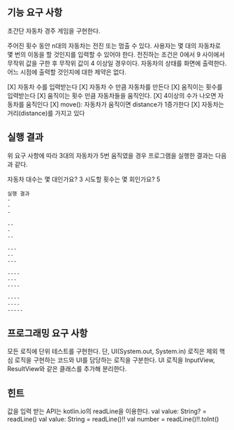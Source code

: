 ## 기능 요구 사항

초간단 자동차 경주 게임을 구현한다.

주어진 횟수 동안 n대의 자동차는 전진 또는 멈출 수 있다.
사용자는 몇 대의 자동차로 몇 번의 이동을 할 것인지를 입력할 수 있어야 한다.
전진하는 조건은 0에서 9 사이에서 무작위 값을 구한 후 무작위 값이 4 이상일 경우이다.
자동차의 상태를 화면에 출력한다. 어느 시점에 출력할 것인지에 대한 제약은 없다.

[X] 자동차 수를 입력받는다
[X] 자동차 수 만큼 자동차를 만든다
[X] 움직이는 횟수를 입력받는다
[X] 움직이는 횟수 만큼 자동차들을 움직인다.
[X] 4이상의 수가 나오면 자동차를 움직인다
[X] move(): 자동차가 움직이면 distance가 1증가한다
[X] 자동차는 거리(distance)를 가지고 있다

## 실행 결과

위 요구 사항에 따라 3대의 자동차가 5번 움직였을 경우 프로그램을 실행한 결과는 다음과 같다.

자동차 대수는 몇 대인가요?
3
시도할 횟수는 몇 회인가요?
5

```aidl
실행 결과
-
-
-

--
-
--

---
--
---

----
---
----

----
----
-----
```

## 프로그래밍 요구 사항

모든 로직에 단위 테스트를 구현한다. 단, UI(System.out, System.in) 로직은 제외
핵심 로직을 구현하는 코드와 UI를 담당하는 로직을 구분한다.
UI 로직을 InputView, ResultView와 같은 클래스를 추가해 분리한다.

## 힌트

값을 입력 받는 API는 kotlin.io의 readLine을 이용한다.
val value: String? = readLine()
val value: String = readLine()!!
val number = readLine()!!.toInt()

